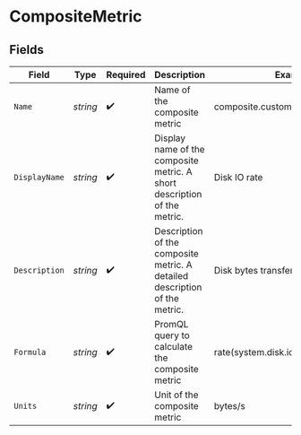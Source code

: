 # CompositeMetric


## Fields

| Field                                                                      | Type                                                                       | Required                                                                   | Description                                                                | Example                                                                    |
| -------------------------------------------------------------------------- | -------------------------------------------------------------------------- | -------------------------------------------------------------------------- | -------------------------------------------------------------------------- | -------------------------------------------------------------------------- |
| `Name`                                                                     | *string*                                                                   | :heavy_check_mark:                                                         | Name of the composite metric                                               | composite.custom.system.disk.io.rate                                       |
| `DisplayName`                                                              | *string*                                                                   | :heavy_check_mark:                                                         | Display name of the composite metric. A short description of the metric.   | Disk IO rate                                                               |
| `Description`                                                              | *string*                                                                   | :heavy_check_mark:                                                         | Description of the composite metric. A detailed description of the metric. | Disk bytes transferred per second                                          |
| `Formula`                                                                  | *string*                                                                   | :heavy_check_mark:                                                         | PromQL query to calculate the composite metric                             | rate(system.disk.io[5m])                                                   |
| `Units`                                                                    | *string*                                                                   | :heavy_check_mark:                                                         | Unit of the composite metric                                               | bytes/s                                                                    |